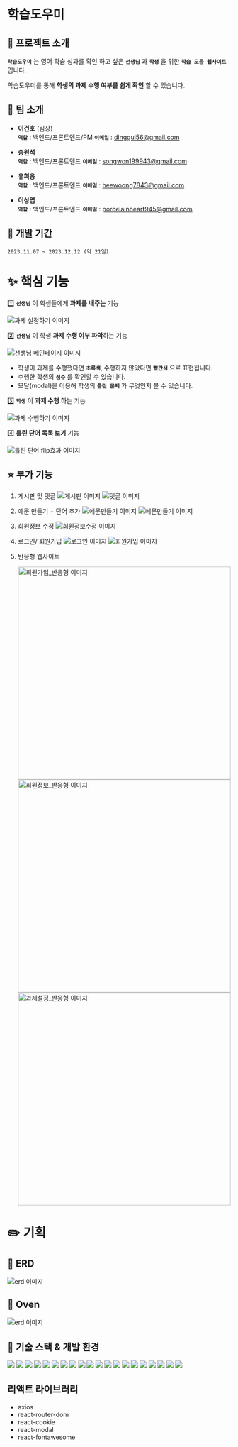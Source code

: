 # 학습도우미

## :pushpin: 프로젝트 소개

**`학습도우미`** 는 영어 학습 성과를 확인 하고 싶은 **`선생님`** 과 **`학생`** 을 위한 **`학습 도움 웹사이트`** 입니다. <br />

학습도우미를 통해 **학생의 과제 수행 여부를 쉽게 확인** 할 수 있습니다.

## :busts_in_silhouette: 팀 소개

- **이건호** (팀장) <br/>
  **`역할`** : 백엔드/프론트엔드/PM
  **`이메일`** : dinggul56@gmail.com
  <br/>

- **송원석** <br/>
  **`역할`** : 백엔드/프론트엔드
  **`이메일`** : songwon199943@gmail.com
  <br/>

- **유희웅** <br/>
  **`역할`** : 백엔드/프론트엔드
  **`이메일`** : heewoong7843@gmail.com
  <br/>

- **이상엽** <br/>
  **`역할`** : 백엔드/프론트엔드
  **`이메일`** : porcelainheart945@gmail.com

## :calendar: 개발 기간

```
2023.11.07 ~ 2023.12.12 (약 21일)
```

# :sparkles: 핵심 기능

:one: **`선생님`** 이 학생들에게 **과제를 내주는** 기능

<img src="../capture_img/capture_과제설정기능.png" alt="과제 설정하기 이미지" />

:two: **`선생님`** 이 학생 **과제 수행 여부 파악**하는 기능

<img src="../capture_img/capture_학생보기기능.gif" alt="선생님 메인페이지 이미지" />

- 학생이 과제를 수행했다면 **`초록색`**, 수행하지 않았다면 **`빨간색`** 으로 표현됩니다.
- 수행한 학생의 **`점수`** 를 확인할 수 있습니다.
- 모달(modal)을 이용해 학생의 **`틀린 문제`** 가 무엇인지 볼 수 있습니다.

:three: **`학생`** 이 **과제 수행** 하는 기능

<img src="../capture_img/capture_과제수행기능.gif" alt="과제 수행하기 이미지" />

:four: **틀린 단어 목록 보기** 기능

<img src="../capture_img/capture_틀린문제기능.gif" alt="틀린 단어 flip효과 이미지" />

## :star: 부가 기능

1. 게시판 및 댓글
   <img src="../capture_img/capture_게시판기능.gif" alt="게시판 이미지" />
   <img src="../capture_img/capture_댓글기능.gif" alt="댓글 이미지" />

2. 예문 만들기 + 단어 추가
   <img src="../capture_img/capture_예문만들기기능.png" alt="예문만들기 이미지" />
   <img src="../capture_img/capture_예문만들기기능2.png" alt="예문만들기 이미지" />

3. 회원정보 수정
   <img src="../capture_img/capture_회원정보수정기능.gif" alt="회원정보수정 이미지" />

4. 로그인/ 회원가입
   <img src="../capture_img/capture_로그인기능.png" alt="로그인 이미지" />
   <img src="../capture_img/capture_회원가입기능.gif" alt="회원가입 이미지" />

5. 반응형 웹사이트

   <img style="height: 30rem" src="../capture_img/capture_회원가입_반응형.jpg" alt="회원가입_반응형 이미지" /> <img style="height: 30rem" src="../capture_img/capture_회원정보_반응형.jpg" alt="회원정보_반응형 이미지" /> <img style="height: 30rem" src="../capture_img/capture_과제설정_반응형.jpg" alt="과제설정_반응형 이미지" />

# :pencil2: 기획

## :page_facing_up: ERD

<img src="../capture_img/capture_erd.png" alt="erd 이미지" />

## :sparkler: Oven

<img src="../capture_img/capture_oven.png" alt="erd 이미지" />

## 🔧 기술 스택 & 개발 환경

<img src="https://img.shields.io/badge/JAVA-007396?style=for-the-badge&logo=java&logoColor=white"> <img src="https://img.shields.io/badge/Spring-6DB33F?style=for-the-badge&logo=Spring&logoColor=white"> <img src="https://img.shields.io/badge/Springboot-6DB33F?style=for-the-badge&logo=Springboot&logoColor=white"> <img src="https://img.shields.io/badge/springsecurity-6DB33F?style=for-the-badge&logo=springsecurity&logoColor=white"> <img src="https://img.shields.io/badge/react-61DAFB?style=for-the-badge&logo=react&logoColor=white"> <img src="https://img.shields.io/badge/html-E34F26?style=for-the-badge&logo=html5&logoColor=white"> <img src="https://img.shields.io/badge/css-1572B6?style=for-the-badge&logo=css3&logoColor=white"> <img src="https://img.shields.io/badge/javascript-F7DF1E?style=for-the-badge&logo=javascript&logoColor=black"> <img src="https://img.shields.io/badge/linux-FCC624?style=for-the-badge&logo=linux&logoColor=black"> <img src="https://img.shields.io/badge/JWT-000000?style=for-the-badge&logo=JSON%20web%20tokens&logoColor=white"> <img src="https://img.shields.io/badge/NGINX-009639?style=for-the-badge&logo=NGINX&logoColor=white"> <img src="https://img.shields.io/badge/postman-FF6C37?style=for-the-badge&logo=postman&logoColor=white"> <img src="https://img.shields.io/badge/aws-232F3E?style=for-the-badge&logo=AmazonAWS&logoColor=white"> <img src="https://img.shields.io/badge/intellijidea-000000?style=for-the-badge&logo=intellijidea IDE&logoColor=white"> <img src="https://img.shields.io/badge/Visual Studio Code-007ACC?style=for-the-badge&logo=Visual Studio Code&logoColor=white"> <img src="https://img.shields.io/badge/apache tomcat-F8DC75?style=for-the-badge&logo=apachetomcat&logoColor=white"> <img src="https://img.shields.io/badge/gradle-02303A?style=for-the-badge&logo=gradle&logoColor=white"> <img src="https://img.shields.io/badge/mysql-4479A1?style=for-the-badge&logo=mysql&logoColor=white"> <img src="https://img.shields.io/badge/github-181717?style=for-the-badge&logo=github&logoColor=white"> <img src="https://img.shields.io/badge/git-F05032?style=for-the-badge&logo=git&logoColor=white">

## 리액트 라이브러리

- axios
- react-router-dom
- react-cookie
- react-modal
- react-fontawesome
